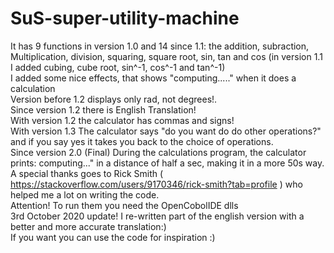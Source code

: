 # SuS-super-utility-machine <br>
It has 9 functions in version 1.0 and 14 since 1.1: the addition, subraction, Multiplication, division, squaring, square root, sin, tan and cos (in version 1.1 I added cubing, cube root, sin^-1, cos^-1 and tan^-1)<br>
I added some nice effects, that shows "computing....." when it does a calculation<br>
Version before 1.2 displays only rad, not degrees!.<br>
Since version 1.2 there is English Translation!<br>
With version 1.2 the calculator has commas and signs!<br>
With version 1.3 The calculator says "do you want do do other operations?" and if you say yes it takes you back to the choice of operations.<br>
Since version 2.0 (Final) During the calculations program, the calculator prints: computing..." in a distance of half a sec, making it in a more 50s way.<br>
A special thanks goes to Rick Smith ( https://stackoverflow.com/users/9170346/rick-smith?tab=profile ) who helped me a lot on writing the code.<br>
Attention! To run them you need the OpenCobolIDE dlls<br>
3rd October 2020 update! I re-written part of the english version with a better and more accurate translation:)<br>
If you want you can use the code for inspiration :)
